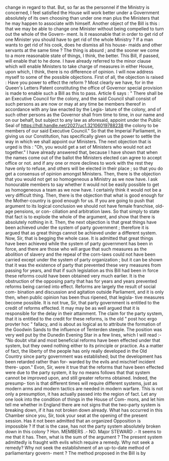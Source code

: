 change in regard to that. But, so far as the personnel if the Ministry is concerned, I feel satisfied the House will work better under a Government absolutely of its own choosing than under one man plus the Ministers that he may happen to associate with himself. Another object of the Bill is this : that we may be able to change one Minister without being compelled to turn out the whole of the Govern- ment. Is it reasonable that in order to get rid of one Minister you should have to get rid of the whole Ministry ? If a man wants to get rid of his cook, does he dismiss all his house- maids and other servants at the same time ? The thing is absurd ; and the sooner we come to a more reasonable state of things, I think, the better. This Bill, if passed, will enable that to he done. I have already referred to the minor clause which will enable Ministers to take charge of measures in either House, upon which, I think, there is no difference of opinion. I will now address myself to some of the possible objections. First of all, the objection is raised : Have you power to effect the reform ? Most clearly we have, for in the Queen's Letters Patent constituting the office of Governor special provision is made to enable such a Bill as this to pass. Article 6 says : " There shall be an Executive Council for the colony, and the said Council shall consist of such persons as are now or may at any time be members thereof in accordance with any law enacted by the Legis- lature of the colony, and of such other persons as the Governor shall from time to time, in our name and on our behalf, but subject to any law as aforesaid, appoint under the Public Seal of https://hdl.handle.net/2027/uc1.32106019788238 the colony to be members of our said Executive Council." So that the Imperial Parliament, in giving us our Constitution, has specifically given us the power to settle the way in which we shall appoint our Ministers. The next objection that is urged is this : "Oh, you would get a set of Ministers who would not act together." I have already answered that, because I have shown that when the names come out of the ballot the Ministers elected can agree to accept office or not. and if any one or more declines to work with the rest they have only to refuse, and others will be elected in their place ; so that you do get a consensus of opinion amongst Ministers. Then, there is the objection that you would not get so homogeneous a Ministry as we now have. I ask honourable members to say whether it would not be easily possible to get as homogeneous a team as we now have. I certainly think it would not be a very difficult thing. Then, there is the objection that what is good enough for the Mother-country is good enough for us. If you are going to push that argument to its logical conclusion we should not have female franchise, old-age pensions, or con- ciliation and arbitration laws. So that simply to state that fact is to explode the whole of the argument, and show that there is absolutely nothing in it. Then, the next objection is that great things have been achieved under the system of party government ; therefore it is argued that as great things cannot be achieved under a different system. Now, Sir, that is begging the whole case. It is admitted that great things have been achieved while the system of party government has been in force, and there are those who will argue that such measures as the abolition of slavery and the repeal of the corn-laws could not have been carried except under the system of party organization ; but it can be shown that it was the existence of party that prevented these very measures from passing for years, and that if such legislation as this Bill had been in force these reforms could have been obtained very much earlier. It is the obstruction of the opposing party that has for years and years prevented reforms being carried into effect. Reforms are largely the result of social com- bination and discussion and agitation outside Parliament, and it is only then, when public opinion has been thus ripened, that legisla- tive measures become possible. It is not true, Sir, that party government is entitled to the credit of reforms effected. It may may be as well argued that it is responsible for the delay in their attainment. The claim for the party system, that it is entitled to the credit for these reforms, is the old " post hoc ergo provter hoc " fallacy, and is about as logical as to attribute the formation of the Goodwin Sands to the influence of Tenterden steeple. The position was very well put by the Dunedin Evening Star in a few lines, which I will read :- "No doubt vital and most beneficial reforms have been effected under that system, but they owed nothing either to its principle or practice. As a matter of fact, the liberty of the people has only really developed in the Old Country since party government was established; but the development has been retarded rather than for- warded by the evils and mischief incident there- upon." Evon, Sir, were it true that the reforms that have been effected were due to the party system, it by no means follows that that system cannot be improved upon, and still greater reforms obtained. Indeed, the presump- tion is that different times will require different systems, just as modern arms and modern tactics are needed in modern warfare. This is not only a presumption, it has actually passed into the region of fact. Let any one look into the condition of things in the House of Com- mons, and let him tell me whether in England there are not signs that the two-party system is breaking down, if it has not broken down already. What has occurred in this Chamber since you, Sir, took your seat at the opening of the present session. Has it not been admitted that an organized Opposition is impossible ? If that is the case, has not the party system absolutely broken down in this colony ? Hon. MEMBERS .- NO. Major STEWARD .- It seems to me that it has. Then, what is the sum of the argument ? The present system admittedly is fraught with evils which require a remedy. Why not seek a remedy? Why not seek the establishment of an up-to-date method of parliamentary govern- ment ? The method proposed in the Bill is by 